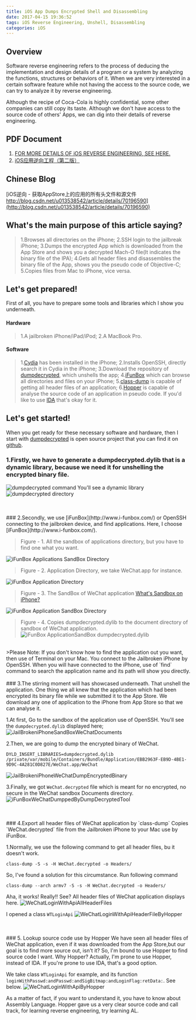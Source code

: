 ```yaml
---
title: iOS App Dumps Encrypted Shell and Disassembling
date: 2017-04-15 19:36:52
tags: iOS Reverse Engineering, Unshell, Disassembling
categories: iOS
---
```


## Overview
Software reverse engineering refers to the process of deducing the implementation and design details of a program or a system by analyzing the functions, structures or behaviors of it. When we are very interested in a certain software feature while not having the access to the source code, we can try to analyze it by reverse engineering.

Although the recipe of Coca-Cola is highly confidential, some other companies can still copy its taste. Although we don't have access to the source code of others' Apps, we can dig into their details of reverse engineering.

## PDF Document
1. [FOR MORE DETAILS OF iOS REVERSE ENGINEERING, SEE HERE.](https://drive.google.com/file/d/0B9vGMCW0Vvs3UHd0b0UwQ2x1OUk/view?usp=sharing)
2. [iOS应用逆向工程（第二版）](http://download.csdn.net/detail/u013538542/9815713)

## Chinese Blog
[iOS逆向 - 获取AppStore上的应用的所有头文件和源文件  http://blog.csdn.net/u013538542/article/details/70196590](http://blog.csdn.net/u013538542/article/details/70196590)


## What's the main purpose of this article saying?
>1.Browses all directories on the iPhone;
>2.SSH login to the jailbreak iPhone;
>3.Dumps the encrypted App which is downloaded from the App Store and shows you a decrypted Mach-O file(It indicates the binary file of the IPA);
>4.Gets all header files and disassembles the binary file of the App, shows you the pseudo code of Objective-C;
>5.Copies files from Mac to iPhone, vice versa.

## Let's get prepared!
First of all, you have to prepare some tools and libraries which I show you underneath.
#### Hardware
>1.A jailbroken iPhone/iPad/iPod;
>2.A MacBook Pro.

#### Software
>1.[Cydia](https://en.wikipedia.org/wiki/Cydia) has been installed in the iPhone;
>2.Installs OpenSSH, directly search it in Cydia in the iPhone;
>3.Download the repository of [dumpdecrypted](https://github.com/VictorZhang2014/dumpdecrypted), which unshells the app;
>4.[iFunBox](http://www.i-funbox.com/) which can browse all directories and files on your iPhone;
>5.[class-dump](http://stevenygard.com/projects/class-dump/) is capable of getting all header files of an application;
>6.[Hopper](https://www.hopperapp.com/) is capable of analyse the source code of an application in pseudo code. If you'd like to use [IDA](https://www.hex-rays.com/products/ida/) that's okay for it.

## Let's get started!
When you get ready for these necessary software and hardware, then I start with [dumpdecrypted](https://github.com/VictorZhang2014/dumpdecrypted) is open source project that you can find it on [github]((https://github.com/VictorZhang2014/dumpdecrypted)).

### 1.Firstly, we have to generate a dumpdecrypted.dylib that is a dynamic library, because we need it for unshelling the encrypted binary file.
![dumpdecrypted command](/img/iOS/ReverseEngineering/dumpdecryptedCommand.png)
You'll see a dynamic library
![dumpdecrypted directory](/img/iOS/ReverseEngineering/dumpdecryptedDirectory.png)


<br/>
<br/>
### 2.Secondly, we use [iFunBox](http://www.i-funbox.com/) or OpenSSH connecting to the jailbroken device, and find applications.
Here, I choose [iFunBox](http://www.i-funbox.com/).

>Figure - 1. All the sandbox of applications directory, but you have to find one what you want.

![iFunBox Applications SandBox Directory](/img/iOS/ReverseEngineering/iFunBoxApplicationsSandBoxDir.png)

>Figure - 2. Application Directory, we take WeChat.app for instance.

![iFunBox Application Directory](/img/iOS/ReverseEngineering/iFunBoxApplicationDirectory.png)

>Figure - 3. The SandBox of WeChat application  [What's Sandbox on iPhone?](https://developer.apple.com/library/content/documentation/Security/Conceptual/AppSandboxDesignGuide/AboutAppSandbox/AboutAppSandbox.html)

![iFunBox Application SandBox Directory](/img/iOS/ReverseEngineering/iFunBoxApplicationSandBoxDirectory.png)

>Figure - 4. Copies dumpdecrypted.dylib to the document directory of sandbox of WeChat application.
![iFunBox ApplicationSandBox dumpdecrypted.dylib](/img/iOS/ReverseEngineering/iFunBoxApplicationSandBoxDumpDecrypted.png)

<br/>
>Please Note: If you don't know how to find the application out you want, then use of Terminal on your Mac.  You connect to the Jailbroken iPhone by OpenSSH. When you will have connected to the iPhone, use of `find` command to search the application name and its path will show you directly.


<br/>
<br/>
### 3.The stirring moment will has showcased underneath. That unshell the application. One thing we all knew that the application which had been encrypted its binary file while we submitted it to the App Store. We download any one of application to the iPhone from App Store so that we can analyse it.

1.At first, Go to the sandbox of the application use of OpenSSH. You'll see the `dumpdecrypted.dylib` displayed here;
![JailBrokeniPhoneSandBoxWeChatDocuments](/img/iOS/ReverseEngineering/JailBrokeniPhoneSandBoxWeChatDocuments.png)

2.Then, we are going to dump the encrypted binary of WeChat.
```
DYLD_INSERT_LIBRARIES=dumpdecrypted.dylib /private/var/mobile/Containers/Bundle/Application/EBB2963F-EB9D-4BE1-9D9C-4A281C0D827E/WeChat.app/WeChat
```
![JailBrokeniPhoneWeChatDumpEncryptedBinary](/img/iOS/ReverseEngineering/JailBrokeniPhoneWeChatDumpEncryptedBinary.png)

3.Finally, we got `WeChat.decrypted` file which is meant for no encrypted, no secure in the WeChat sandbox Documents directory.
![iFunBoxWeChatDumppedByDumpDecryptedTool](/img/iOS/ReverseEngineering/iFunBoxWeChatDumppedByDumpDecryptedTool.png) 


<br/>
<br/>
### 4.Export all header files of WeChat application by `class-dump`
Copies `WeChat.decrypted` file from the Jailbroken iPhone to your Mac use by iFunBox.

1.Normally, we use the following command to get all header files, bu it doesn't work.
```
class-dump -S -s -H WeChat.decrypted -o Headers/
```
So, I've found a solution for this circumstance. Run following command 
```
class-dump --arch armv7 -S -s -H WeChat.decrypted -o Headers/
```
Aha, it works! Really!!
See? All header files of WeChat application displays here.
![WeChatLoginWithApiAllHeaderFiles](/img/iOS/ReverseEngineering/WeChatLoginWithApiAllHeaderFiles.png)

I opened a class `WTLoginApi`
![WeChatLoginWithApiHeaderFileByHopper](/img/iOS/ReverseEngineering/WeChatLoginWithApiHeaderFileByHopper.png)


<br/>
<br/>
### 5. Lookup source code use by Hopper
We have seen all header files of WeChat application, even if it was downloaded from the App Store,but our goal is to find more source out, isn't it?
So, I'm bound to use Hopper to find source code I want. 
Why Hopper? Actually, I'm prone to use Hopper, instead of IDA. If you're prone to use IDA, that's a good option.

We take class `WTLoginApi` for example, and its function `loginWithPasswd:andPasswd:andSigBitmap:andLoginFlag:retData:`. See below.
![WeChatLoginWithApiByHopper](/img/iOS/ReverseEngineering/WeChatLoginWithApiByHopper.png)


As a matter of fact, if you want to understand it, you have to know about Assembly Language. Hopper gave us a very clear source code and call track, for learning reverse engineering, try learning AL.






